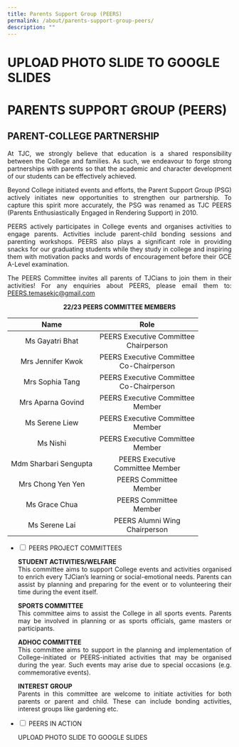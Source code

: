 ```yaml
---
title: Parents Support Group (PEERS)
permalink: /about/parents-support-group-peers/
description: ""
---
```

# UPLOAD PHOTO SLIDE TO GOOGLE SLIDES

# PARENTS SUPPORT GROUP (PEERS)

## PARENT-COLLEGE PARTNERSHIP

<p style="text-align: justify;">At TJC, we strongly believe that education is a shared responsibility between the College and families. As such, we endeavour to forge strong partnerships with parents so that the academic and character development of our students can be effectively achieved.</p>
  
<p style="text-align: justify;">Beyond College initiated events and efforts, the Parent Support Group (PSG) actively initiates new opportunities to strengthen our partnership. To capture this spirit more accurately, the PSG was renamed as TJC PEERS (Parents Enthusiastically Engaged in Rendering Support) in 2010.</p>
  
<p style="text-align: justify;">PEERS actively participates in College events and organises activities to engage parents. Activities include parent-child bonding sessions and parenting workshops. PEERS also plays a significant role in providing snacks for our graduating students while they study in college and inspiring them with motivation packs and words of encouragement before their GCE A-Level examination.</p>


<p style="text-align: justify;">The PEERS Committee invites all parents of TJCians to join them in their activities! For any enquiries about PEERS, please email them to: <a href="mailto:PEERS.temasekjc@gmail.com">PEERS.temasekjc@gmail.com</a></p>


<center><b>22/23 PEERS COMMITTEE MEMBERS</b></center>

|          Name         |                   Role                   |
|:---------------------:|:------------:|
|    Ms Gayatri Bhat    |   PEERS Executive Committee <br>Chairperson  |
|   Mrs Jennifer Kwok   | PEERS Executive Committee<br> Co-Chairperson |
|    Mrs Sophia Tang    | PEERS Executive Committee<br> Co-Chairperson |
|   Mrs Aparna Govind   |     PEERS Executive Committee <br>Member     |
|     Ms Serene Liew    |     PEERS Executive Committee <br>Member     |
|        Ms Nishi       |     PEERS Executive Committee<br> Member     |
| Mdm Sharbari Sengupta |     PEERS Executive <br>Committee Member     |
|   Mrs Chong Yen Yen   |          PEERS Committee <br>Member          |
|     Ms Grace Chua     |          PEERS Committee<br> Member          |
|     Ms Serene Lai     |       PEERS Alumni Wing<br>Chairperson      |


<ul class="jekyllcodex_accordion">
  <li>
    <input type="checkbox" id="accordion1">
    <label for="accordion1">PEERS PROJECT COMMITTEES</label>
    <div>
			<p style="text-align: justify;"><b>STUDENT ACTIVITIES/WELFARE</b><br>This committee aims to support College events and activities organised to enrich every TJCian’s learning or social-emotional needs. Parents can assist by planning and preparing for the event or to volunteering their time during the event itself.</p>
			<p style="text-align: justify;"><b>SPORTS COMMITTEE</b><br>This committee aims to assist the College in all sports events. Parents may be involved in planning or as sports officials, game masters or participants.</p>
			<p style="text-align: justify;"><b>ADHOC COMMITTEE</b><br>This committee aims to support in the planning and implementation of College-initiated or PEERS-initiated activities that may be organised during the year. Such events may arise due to special occasions (e.g. commemorative events).</p>
			<p style="text-align: justify;"><b>INTEREST GROUP</b><br>Parents in this committee are welcome to initiate activities for both parents or parent and child. These can include bonding activities, interest groups like gardening etc.</p>
    </div>
	</li> 
  <li>
    <input type="checkbox" id="accordion2">
    <label for="accordion2">PEERS IN ACTION</label>
    <div>
			<p style="text-align: justify;"> UPLOAD PHOTO SLIDE TO GOOGLE SLIDES</p>
    </div>
	</li> 
	</ul>